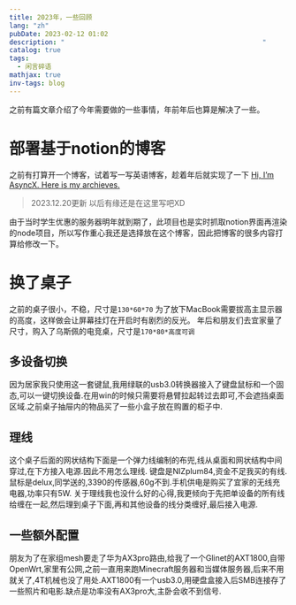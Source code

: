 ```yaml
---
title: 2023年，一些回顾
lang: "zh"
pubDate: 2023-02-12 01:02
description: "                                                  "
catalog: true
tags:
  - 闲言碎语
mathjax: true
inv-tags: blog
---
```


之前有篇文章介绍了今年需要做的一些事情，年前年后也算是解决了一些。

# 部署基于notion的博客
之前有打算开一个博客，试着写一写英语博客，趁着年后就实现了一下
[Hi, I’m AsyncX. Here is my archieves.](https://notion.asyncx.top/)

> 2023.12.20更新
	以后有缘还是在这里写吧XD

由于当时学生优惠的服务器明年就到期了，此项目也是实时抓取notion界面再渲染的node项目，所以写作重心我还是选择放在这个博客，因此把博客的很多内容打算给修改一下。

# 换了桌子
之前的桌子很小，不稳，尺寸是`130*60*70`
为了放下MacBook需要拔高主显示器的高度，这样做会让屏幕挂灯在开启时有剧烈的反光。
年后和朋友们去宜家量了尺寸，购入了乌斯佩的电竞桌，尺寸是`170*80*高度可调`


## 多设备切换
因为居家我只使用这一套键鼠,我用绿联的usb3.0转换器接入了键盘鼠标和一个固态,可以一键切换设备.在用win的时候只需要将悬臂拉起转过去即可,不会遮挡桌面区域.之前桌子抽屉内的物品买了一些小盒子放在购置的柜子中.
## 理线
这个桌子后面的网状结构下面是一个弹力线编制的布兜,线从桌面和网状结构中间穿过,在下方接入电源.因此不用怎么理线.
键盘是NIZplum84,资金不足我买的有线.鼠标是delux,同学送的,3390的传感器,60g不到.手机供电是购买了宜家的无线充电器,功率只有5W.
关于理线我也没什么好的心得,我更倾向于先把单设备的所有线给缠在一起,然后理到桌子下面,再和其他设备的线分类缠好,最后接入电源.
## 一些额外配置
朋友为了在家组mesh要走了华为AX3pro路由,给我了一个Glinet的AXT1800,自带OpenWrt,家里有公网,之前一直用来跑Minecraft服务器和当媒体服务器,后来不用就关了,4T机械也没了用处.AXT1800有一个usb3.0,用硬盘盒接入后SMB连接存了一些照片和电影.缺点是功率没有AX3pro大,主卧会收不到信号.
